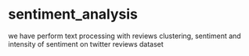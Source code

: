 # sentiment_analysis
we have  perform text processing with reviews clustering, sentiment and intensity of sentiment on twitter reviews dataset

